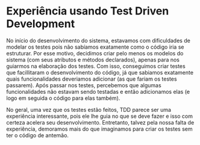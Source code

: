 # Experiência usando Test Driven Development

No início do desenvolvimento do sistema, estavamos com dificuldades de modelar os testes pois não sabíamos exatamente como o código iria se estruturar. Por esse motivo, decidimos criar pelo menos os modelos do sistema (com seus atributos e métodos declarados), apenas para nos guiarmos na elaboração dos testes. Com isso, conseguimos criar testes que facillitaram o desenvolvimento do código, já que sabiamos exatamente quais funcionalidades deveriamos adicionar (as que fariam os testes passarem).
Após passar nos testes, percebemos que algumas funcionalidades não estavam sendo testadas e então adicionamos elas (e logo em seguida o código para elas também).

No geral, uma vez que os testes estão feitos, TDD parece ser uma experiência interessante, pois ele lhe guia no que se deve fazer e isso com certeza acelera seu desenvolvimento. Entretanto, talvez pela nossa falta de experiência, demoramos mais do que imaginamos para criar os testes sem ter o código de antemão.
